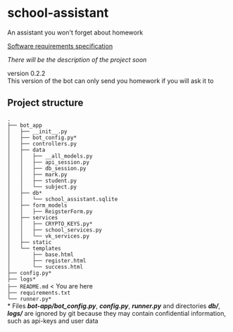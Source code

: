 # school-assistant
An assistant you won't forget about homework

[Software requirements specification](https://docs.google.com/document/d/10-2b0d08dBXfpZ8_FU2gTfRhVtiyUkso0O42UgCanHc/edit?usp=sharing)

_There will be the description of the project soon_

version 0.2.2  
This version of the bot can only send you homework if you will ask it to  

## Project structure  

`.`  
`├── bot_app`  
`│   ├── __init__.py`  
`│   ├── bot_config.py*`  
`│   ├── controllers.py`  
`│   ├── data`  
`│   │   ├── __all_models.py`  
`│   │   ├── api_session.py`  
`│   │   ├── db_session.py`  
`│   │   ├── mark.py`  
`│   │   ├── student.py`  
`│   │   └── subject.py`  
`│   ├── db*`  
`│   │   └── school_assistant.sqlite`  
`│   ├── form_models`  
`│   │   ├── ReigsterForm.py`  
`│   ├── services`  
`│   │   ├── CRYPTO_KEYS.py*`    
`│   │   ├── school_services.py`  
`│   │   └── vk_services.py`  
`│   ├── static`  
`│   └── templates`  
`│       ├── base.html`  
`│       ├── register.html`  
`│       └── success.html`  
`├── config.py*`  
`├── logs*`  
`├── README.md` < You are here  
`├── requirements.txt`  
`└── runner.py*`  
\* Files **_bot-app/bot_config.py_**, **_config.py_**, **_runner.py_** and directories **_db/_**, 
**_logs/_** are ignored by git because they may contain confidential information, such as api-keys and user data
